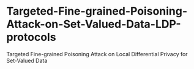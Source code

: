 # Targeted-Fine-grained-Poisoning-Attack-on-Set-Valued-Data-LDP-protocols
Targeted Fine-grained Poisoning Attack on Local Differential Privacy for Set-Valued Data
